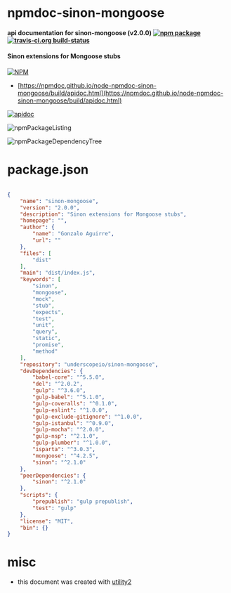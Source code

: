 # npmdoc-sinon-mongoose

#### api documentation for  sinon-mongoose (v2.0.0)  [![npm package](https://img.shields.io/npm/v/npmdoc-sinon-mongoose.svg?style=flat-square)](https://www.npmjs.org/package/npmdoc-sinon-mongoose) [![travis-ci.org build-status](https://api.travis-ci.org/npmdoc/node-npmdoc-sinon-mongoose.svg)](https://travis-ci.org/npmdoc/node-npmdoc-sinon-mongoose)

#### Sinon extensions for Mongoose stubs

[![NPM](https://nodei.co/npm/sinon-mongoose.png?downloads=true&downloadRank=true&stars=true)](https://www.npmjs.com/package/sinon-mongoose)

- [https://npmdoc.github.io/node-npmdoc-sinon-mongoose/build/apidoc.html](https://npmdoc.github.io/node-npmdoc-sinon-mongoose/build/apidoc.html)

[![apidoc](https://npmdoc.github.io/node-npmdoc-sinon-mongoose/build/screenCapture.buildCi.browser.%252Ftmp%252Fbuild%252Fapidoc.html.png)](https://npmdoc.github.io/node-npmdoc-sinon-mongoose/build/apidoc.html)

![npmPackageListing](https://npmdoc.github.io/node-npmdoc-sinon-mongoose/build/screenCapture.npmPackageListing.svg)

![npmPackageDependencyTree](https://npmdoc.github.io/node-npmdoc-sinon-mongoose/build/screenCapture.npmPackageDependencyTree.svg)



# package.json

```json

{
    "name": "sinon-mongoose",
    "version": "2.0.0",
    "description": "Sinon extensions for Mongoose stubs",
    "homepage": "",
    "author": {
        "name": "Gonzalo Aguirre",
        "url": ""
    },
    "files": [
        "dist"
    ],
    "main": "dist/index.js",
    "keywords": [
        "sinon",
        "mongoose",
        "mock",
        "stub",
        "expects",
        "test",
        "unit",
        "query",
        "static",
        "promise",
        "method"
    ],
    "repository": "underscopeio/sinon-mongoose",
    "devDependencies": {
        "babel-core": "^5.5.0",
        "del": "^2.0.2",
        "gulp": "^3.6.0",
        "gulp-babel": "^5.1.0",
        "gulp-coveralls": "^0.1.0",
        "gulp-eslint": "^1.0.0",
        "gulp-exclude-gitignore": "^1.0.0",
        "gulp-istanbul": "^0.9.0",
        "gulp-mocha": "^2.0.0",
        "gulp-nsp": "^2.1.0",
        "gulp-plumber": "^1.0.0",
        "isparta": "^3.0.3",
        "mongoose": "^4.2.5",
        "sinon": "^2.1.0"
    },
    "peerDependencies": {
        "sinon": "^2.1.0"
    },
    "scripts": {
        "prepublish": "gulp prepublish",
        "test": "gulp"
    },
    "license": "MIT",
    "bin": {}
}
```



# misc
- this document was created with [utility2](https://github.com/kaizhu256/node-utility2)
